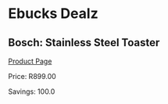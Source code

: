 
# Ebucks Dealz
## Bosch: Stainless Steel Toaster
[Product Page](https://www.ebucks.com/web/shop/productSelected.do?prodId=1095855233&catId=714962196)

Price: R899.00

Savings: 100.0


	